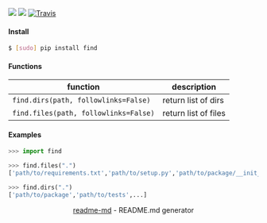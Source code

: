 [![](https://img.shields.io/pypi/pyversions/find.svg?longCache=True)](https://pypi.org/pypi/find/)
[![](https://img.shields.io/pypi/v/find.svg?maxAge=3600)](https://pypi.org/pypi/find/)
[![Travis](https://api.travis-ci.org/looking-for-a-job/find.py.svg?branch=master)](https://travis-ci.org/looking-for-a-job/find.py/)

#### Install
```bash
$ [sudo] pip install find
```

#### Functions
function|description
-|-
`find.dirs(path, followlinks=False)`|return list of dirs
`find.files(path, followlinks=False)`|return list of files

#### Examples
```python
>>> import find

>>> find.files(".")
['path/to/requirements.txt','path/to/setup.py','path/to/package/__init_.py',...]

>>> find.dirs(".")
['path/to/package','path/to/tests',...]
```

<p align="center"><a href="https://pypi.org/project/readme-md/">readme-md</a> - README.md generator</p>